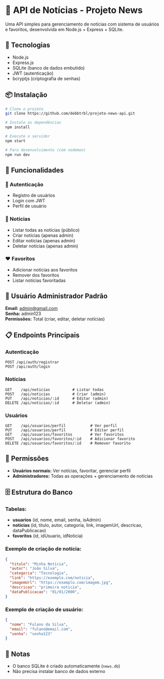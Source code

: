 # 📰 API de Notícias - Projeto News

Uma API simples para gerenciamento de notícias com sistema de usuários e favoritos, desenvolvida em Node.js + Express + SQLite.

## 🚀 Tecnologias

- Node.js
- Express.js
- SQLite (banco de dados embutido)
- JWT (autenticação)
- bcryptjs (criptografia de senhas)

## 📦 Instalação

```bash
# Clone o projeto
git clone https://github.com/debbtrbl/projeto-news-api.git

# Instale as dependências
npm install

# Execute o servidor
npm start

# Para desenvolvimento (com nodemon)
npm run dev
```

## 🌟 Funcionalidades

### 👥 Autenticação
- Registro de usuários
- Login com JWT
- Perfil de usuário

### 📰 Notícias
- Listar todas as notícias (público)
- Criar notícias (apenas admin)
- Editar notícias (apenas admin)
- Deletar notícias (apenas admin)

### ❤️ Favoritos
- Adicionar notícias aos favoritos
- Remover dos favoritos
- Listar notícias favoritadas

## 👤 Usuário Administrador Padrão

**Email:** admin@gmail.com  
**Senha:** admin123  
**Permissões:** Total (criar, editar, deletar notícias)

## 📋 Endpoints Principais

### Autenticação
```
POST /api/auth/registrar
POST /api/auth/login
```

### Notícias
```
GET    /api/noticias          # Listar todas
POST   /api/noticias          # Criar (admin)
PUT    /api/noticias/:id      # Editar (admin)
DELETE /api/noticias/:id      # Deletar (admin)
```

### Usuários
```
GET    /api/usuarios/perfil           # Ver perfil
PUT    /api/usuarios/perfil           # Editar perfil
GET    /api/usuarios/favoritos        # Ver favoritos
POST   /api/usuarios/favoritos/:id    # Adicionar favorito
DELETE /api/usuarios/favoritos/:id    # Remover favorito
```

## 🔐 Permissões

- **Usuários normais:** Ver notícias, favoritar, gerenciar perfil
- **Administradores:** Todas as operações + gerenciamento de notícias

## 🗄️ Estrutura do Banco

### Tabelas:
- **usuarios** (id, nome, email, senha, isAdmin)
- **noticias** (id, titulo, autor, categoria, link, imagemUrl, descricao, dataPublicacao)
- **favoritos** (id, idUsuario, idNoticia)

### Exemplo de criação de notícia:
```json
{
  "titulo": "Minha Notícia",
  "autor": "João Silva",
  "categoria": "Tecnologia",
  "link": "https://exemplo.com/noticia",
  "imagemUrl": "https://exemplo.com/imagem.jpg",
  "descricao": "primeira noticia",
  "dataPublicacao": "01/01/2000",
}
```
### Exemplo de criação de usuário:
```json
{
  "nome": "Fulano da Silva",
  "email": "fulano@email.com", 
  "senha": "senha123"
}
```


## 📝 Notas

- O banco SQLite é criado automaticamente (`news.db`)
- Não precisa instalar banco de dados externo


